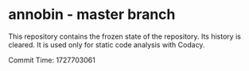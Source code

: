 # annobin - master branch

This repository contains the frozen state of the repository.
Its history is cleared. It is used only for static code
analysis with Codacy.

Commit Time: 1727703061